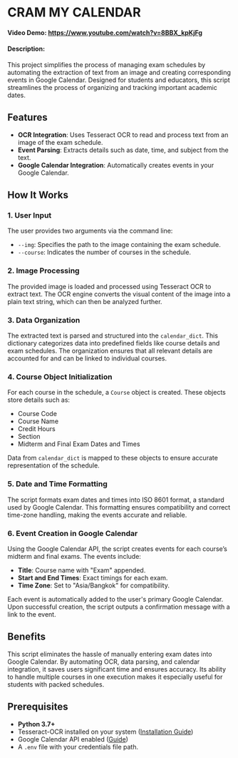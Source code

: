 # CRAM MY CALENDAR
#### Video Demo: https://www.youtube.com/watch?v=8BBX_kpKjFg
#### Description:
This project simplifies the process of managing exam schedules by automating the extraction of text from an image and creating corresponding events in Google Calendar. Designed for students and educators, this script streamlines the process of organizing and tracking important academic dates.

## Features
- **OCR Integration**: Uses Tesseract OCR to read and process text from an image of the exam schedule.
- **Event Parsing**: Extracts details such as date, time, and subject from the text.
- **Google Calendar Integration**: Automatically creates events in your Google Calendar.


## How It Works

### 1. User Input
The user provides two arguments via the command line:
- `--img`: Specifies the path to the image containing the exam schedule.
- `--course`: Indicates the number of courses in the schedule.

### 2. Image Processing
The provided image is loaded and processed using Tesseract OCR to extract text. The OCR engine converts the visual content of the image into a plain text string, which can then be analyzed further.

### 3. Data Organization
The extracted text is parsed and structured into the `calendar_dict`. This dictionary categorizes data into predefined fields like course details and exam schedules. The organization ensures that all relevant details are accounted for and can be linked to individual courses.

### 4. Course Object Initialization
For each course in the schedule, a `Course` object is created. These objects store details such as:
- Course Code
- Course Name
- Credit Hours
- Section
- Midterm and Final Exam Dates and Times

Data from `calendar_dict` is mapped to these objects to ensure accurate representation of the schedule.

### 5. Date and Time Formatting
The script formats exam dates and times into ISO 8601 format, a standard used by Google Calendar. This formatting ensures compatibility and correct time-zone handling, making the events accurate and reliable.

### 6. Event Creation in Google Calendar
Using the Google Calendar API, the script creates events for each course’s midterm and final exams. The events include:
- **Title**: Course name with "Exam" appended.
- **Start and End Times**: Exact timings for each exam.
- **Time Zone**: Set to "Asia/Bangkok" for compatibility.

Each event is automatically added to the user's primary Google Calendar. Upon successful creation, the script outputs a confirmation message with a link to the event.

## Benefits

This script eliminates the hassle of manually entering exam dates into Google Calendar. By automating OCR, data parsing, and calendar integration, it saves users significant time and ensures accuracy. Its ability to handle multiple courses in one execution makes it especially useful for students with packed schedules.

## Prerequisites

- **Python 3.7+**
- Tesseract-OCR installed on your system ([Installation Guide](https://github.com/tesseract-ocr/tesseract))
- Google Calendar API enabled ([Guide](https://developers.google.com/calendar/quickstart/python))
- A `.env` file with your credentials file path.